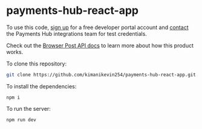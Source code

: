 # payments-hub-react-app

To use this code, [sign up](https://developer.paymentshub.com/auth/signup) for a free developer portal account and [contact](https://developer.paymentshub.com/contact) the Payments Hub integrations team for test credentials.

Check out the [Browser Post API docs](https://developer.paymentshub.com/products/card-not-present/browser-post/integration) to learn more about how this product works.

To clone this repository:

```bash
git clone https://github.com/kimanikevin254/payments-hub-react-app.git
```

To install the dependencies:

```
npm i
```

To run the server:

```
npm run dev
```